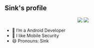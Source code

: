 ## Sink's profile
<p align="center">
  <img src ="https://github-readme-stats.vercel.app/api?username=GaoYuCan&show_icons=true&hide_border=true&theme=graywhite&include_all_commits=true&count_private=true" style="display: inline-block;">
  <img src ="https://github-readme-stats.vercel.app/api/top-langs/?username=GaoYuCan&layout=compact&hide_border=true&langs_count=10&theme=graywhite&include_all_commits=true&count_private=true" style="display: inline-block">
</p>

- 🔭 I’m a Android Developer
- 🌱 I like Mobile Security
- 😄 Pronouns: Sink
